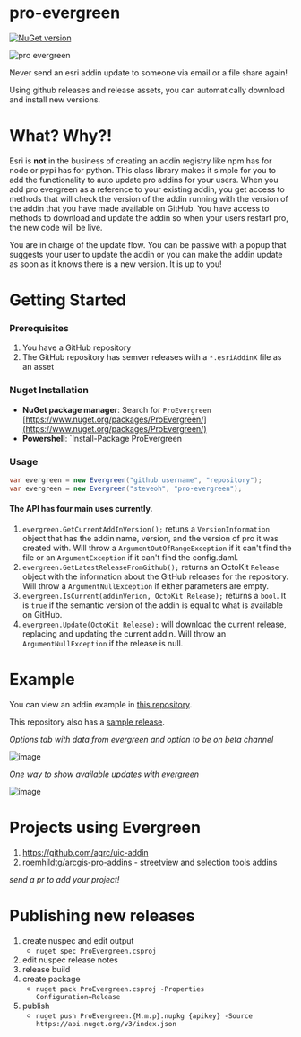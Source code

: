 # pro-evergreen 
[![NuGet version](https://badge.fury.io/nu/ProEvergreen.svg)](https://www.nuget.org/packages/ProEvergreen/)

![pro evergreen](./proevergreen.png)


Never send an esri addin update to someone via email or a file share again!

Using github releases and release assets, you can automatically download and install new versions.

# What? Why?!

Esri is **not** in the business of creating an addin registry like npm has for node or pypi has for python. This class library makes it simple for you to add the functionality to auto update pro addins for your users. When you add pro evergreen as a reference to your existing addin, you get access to methods that will check the version of the addin running with the version of the addin that you have made available on GitHub. You have access to methods to download and update the addin so when your users restart pro, the new code will be live.

You are in charge of the update flow. You can be passive with a popup that suggests your user to update the addin or you can make the addin update as soon as it knows there is a new version. It is up to you!

# Getting Started

### Prerequisites

1. You have a GitHub repository
1. The GitHub repository has semver releases with a `*.esriAddinX` file as an asset

### Nuget Installation

- **NuGet package manager**: Search for `ProEvergreen` [https://www.nuget.org/packages/ProEvergreen/](https://www.nuget.org/packages/ProEvergreen/)
- **Powershell**: `Install-Package ProEvergreen

### Usage

```cs
var evergreen = new Evergreen("github username", "repository");
var evergreen = new Evergreen("steveoh", "pro-evergreen");
```

#### The API has four main uses currently. 

1. `evergreen.GetCurrentAddInVersion();` retuns a `VersionInformation` object that has the addin name, version, and the version of pro it was created with. Will throw a `ArgumentOutOfRangeException` if it can't find the file or an `ArgumentException` if it can't find the config.daml.
1. `evergreen.GetLatestReleaseFromGithub();` returns an OctoKit `Release` object with the information about the GitHub releases for the repository. Will throw a `ArgumentNullException` if either parameters are empty.
1. `evergreen.IsCurrent(addinVerion, OctoKit Release);` returns a `bool`. It is `true` if the semantic version of the addin is equal to what is available on GitHub. 
1. `evergreen.Update(OctoKit Release);` will download the current release, replacing and updating the current addin. Will throw an `ArgumentNullException` if the release is null.


# Example

You can view an addin example in [this repository](https://github.com/steveoh/pro-evergreen/tree/master/ProEvergreen.AddIn).

This repository also has a [sample release](https://github.com/steveoh/pro-evergreen/releases).

_Options tab with data from evergreen and option to be on beta channel_

![image](https://user-images.githubusercontent.com/325813/54373349-b336a700-4642-11e9-8960-51aa578460ab.png)

_One way to show available updates with evergreen_

![image](https://user-images.githubusercontent.com/325813/54373454-e2e5af00-4642-11e9-8368-a343c1fc4cdf.png)

# Projects using Evergreen

1. https://github.com/agrc/uic-addin
2. [roemhildtg/arcgis-pro-addins](https://github.com/roemhildtg/arcgis-pro-addins) - streetview and selection tools addins

_send a pr to add your project!_

# Publishing new releases
1. create nuspec and edit output
   - `nuget spec ProEvergreen.csproj`
1. edit nuspec release notes
1. release build
1. create package
   - `nuget pack ProEvergreen.csproj -Properties Configuration=Release`
1. publish
   - `nuget push ProEvergreen.{M.m.p}.nupkg {apikey} -Source https://api.nuget.org/v3/index.json`
